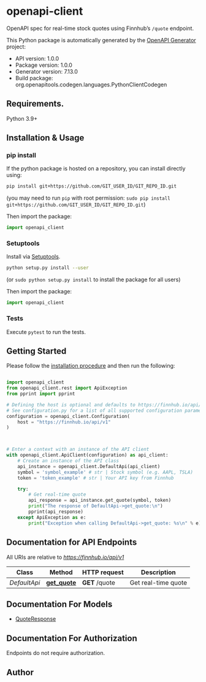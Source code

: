 # openapi-client
OpenAPI spec for real-time stock quotes using Finnhub’s `/quote` endpoint.


This Python package is automatically generated by the [OpenAPI Generator](https://openapi-generator.tech) project:

- API version: 1.0.0
- Package version: 1.0.0
- Generator version: 7.13.0
- Build package: org.openapitools.codegen.languages.PythonClientCodegen

## Requirements.

Python 3.9+

## Installation & Usage
### pip install

If the python package is hosted on a repository, you can install directly using:

```sh
pip install git+https://github.com/GIT_USER_ID/GIT_REPO_ID.git
```
(you may need to run `pip` with root permission: `sudo pip install git+https://github.com/GIT_USER_ID/GIT_REPO_ID.git`)

Then import the package:
```python
import openapi_client
```

### Setuptools

Install via [Setuptools](http://pypi.python.org/pypi/setuptools).

```sh
python setup.py install --user
```
(or `sudo python setup.py install` to install the package for all users)

Then import the package:
```python
import openapi_client
```

### Tests

Execute `pytest` to run the tests.

## Getting Started

Please follow the [installation procedure](#installation--usage) and then run the following:

```python

import openapi_client
from openapi_client.rest import ApiException
from pprint import pprint

# Defining the host is optional and defaults to https://finnhub.io/api/v1
# See configuration.py for a list of all supported configuration parameters.
configuration = openapi_client.Configuration(
    host = "https://finnhub.io/api/v1"
)



# Enter a context with an instance of the API client
with openapi_client.ApiClient(configuration) as api_client:
    # Create an instance of the API class
    api_instance = openapi_client.DefaultApi(api_client)
    symbol = 'symbol_example' # str | Stock symbol (e.g. AAPL, TSLA)
    token = 'token_example' # str | Your API key from Finnhub

    try:
        # Get real-time quote
        api_response = api_instance.get_quote(symbol, token)
        print("The response of DefaultApi->get_quote:\n")
        pprint(api_response)
    except ApiException as e:
        print("Exception when calling DefaultApi->get_quote: %s\n" % e)

```

## Documentation for API Endpoints

All URIs are relative to *https://finnhub.io/api/v1*

Class | Method | HTTP request | Description
------------ | ------------- | ------------- | -------------
*DefaultApi* | [**get_quote**](docs/DefaultApi.md#get_quote) | **GET** /quote | Get real-time quote


## Documentation For Models

 - [QuoteResponse](docs/QuoteResponse.md)


<a id="documentation-for-authorization"></a>
## Documentation For Authorization

Endpoints do not require authorization.


## Author




